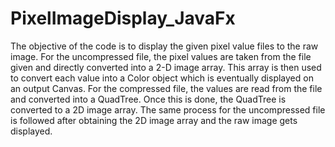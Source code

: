 # PixelImageDisplay_JavaFx

The objective of the code is to display the given pixel value files to the raw image.
For the uncompressed file, the pixel values are taken from the file given and directly converted into a 2-D image array. This array is then used to convert each value
into a Color object which is eventually displayed on an output Canvas.
For the compressed file, the values are read from the file and converted into a QuadTree. Once this is done, the QuadTree is converted to a 2D image array. The same process 
for the uncompressed file is followed after obtaining the 2D image array and the raw image gets displayed.
